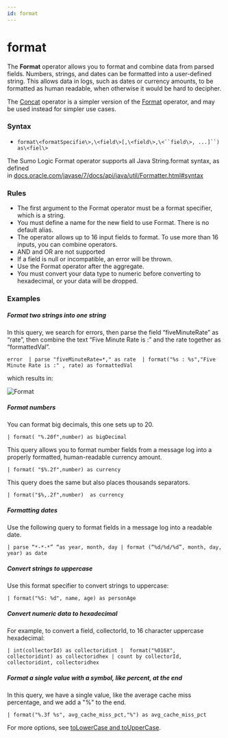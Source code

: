 ```yaml
---
id: format
---
```


# format

The **Format** operator allows you to format and combine data from
parsed fields. Numbers, strings, and dates can be formatted into
a user-defined string. This allows data in logs, such as dates or
currency amounts, to be formatted as human readable, when otherwise it
would be hard to decipher.

The [Concat](concat.md "concat") operator is a simpler version of the
[Format](./format.md "format") operator, and may be used instead for
simpler use cases.

### Syntax

-   `format\<formatSpecifie\>,\<field\>[,\<field\>,\<``field\>, ...]``) as\<fiel\>`

The Sumo Logic Format operator supports all Java String.format syntax,
as defined
in [docs.oracle.com/javase/7/docs/api/java/util/Formatter.html#syntax](https://docs.oracle.com/javase/7/docs/api/java/util/Formatter.html#syntax "https://docs.oracle.com/javase/7/docs/api/java/util/Formatter.html#syntax")

### Rules

-   The first argument to the Format operator must be a format
    specifier, which is a string.
-   You must define a name for the new field to use Format. There is no
    default alias.
-   The operator allows up to 16 input fields to format. To use more
    than 16 inputs, you can combine operators.
-   AND and OR are not supported
-   If a field is null or incompatible, an error will be thrown.
-   Use the Format operator after the aggregate.
-   You must convert your data type to numeric before converting to
    hexadecimal, or your data will be dropped.

### Examples

##### Format two strings into one string

In this query, we search for errors, then parse the field
“fiveMinuteRate” as “rate”, then combine the text “Five Minute Rate is
:” and the rate together as “formattedVal”.

`error  | parse "fiveMinuteRate=*," as rate  | format("%s : %s","Five Minute Rate is :" , rate) as formattedVal`

which results in:

![Format](../../static/img/Search-Query-Language/Search-Operators/format/Format.png)

##### Format numbers

You can format big decimals, this one sets up to 20.

`| format( "%.20f",number) as bigDecimal`

This query allows you to format number fields from a message log into a
properly formatted, human-readable currency amount.

`| format( "$%.2f",number) as currency`

This query does the same but also places thousands separators.

`| format("$%,.2f",number)  as currency`

##### Formatting dates

Use the following query to format fields in a message log into a
readable date.

`| parse “*-*-*” “as year, month, day | format (“%d/%d/%d”, month, day, year) as date`

##### Convert strings to uppercase

Use this format specifier to convert strings to uppercase:

`| format("%S: %d", name, age) as personAge`

##### Convert numeric data to hexadecimal

For example, to convert a field, collectorId, to 16 character uppercase
hexadecimal:

`| int(collectorId) as collectoridint |  format("%016X", collectoridint) as collectoridhex | count by collectorId, collectoridint, collectoridhex`

##### Format a single value with a symbol, like percent, at the end

In this query, we have a single value, like the average cache miss
percentage, and we add a "%" to the end.

`| format("%.3f %s", avg_cache_miss_pct,"%") as avg_cache_miss_pct`

For more options, see [toLowerCase and
toUpperCase](toLowerCase-and-toUpperCase.md "toLowerCase and toUpperCase").
